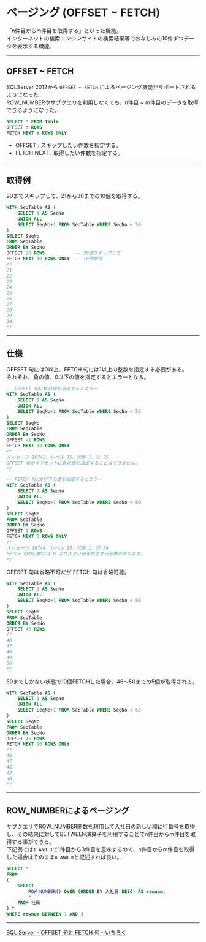 # ページング (OFFSET ~ FETCH)

「n件目からm件目を取得する」といった機能。  
インターネットの検索エンジンサイトの検索結果等でおなじみの10件ずつデータを表示する機能。  

---

## OFFSET ~ FETCH

SQLServer 2012から `OFFSET ~ FETCH` によるページング機能がサポートされるようになった。  
ROW_NUMBERやサブクエリを利用しなくても、n件目 ~ m件目のデータを取得できるようになった。  

``` sql
SELECT * FROM Table
OFFSET n ROWS
FETCH NEXT m ROWS ONLY
```

- OFFSET : スキップしたい件数を指定する。  
- FETCH NEXT : 取得したい件数を指定する。  

---

## 取得例

20までスキップして、21から30までの10個を取得する。

``` sql
WITH SeqTable AS (
    SELECT 1 AS SeqNo
    UNION ALL
    SELECT SeqNo+1 FROM SeqTable WHERE SeqNo < 50
)
SELECT SeqNo 
FROM SeqTable 
ORDER BY SeqNo
OFFSET 20 ROWS           -- 20個スキップして
FETCH NEXT 10 ROWS ONLY  -- 10個取得
/*
21
22
23
24
25
26
27
28
29
30
*/
```

---

## 仕様

OFFSET 句には0以上、FETCH 句には1以上の整数を指定する必要がある。  
それぞれ、負の値、0以下の値を指定するとエラーとなる。  

``` sql
-- OFFSET 句に負の値を指定するとエラー
WITH SeqTable AS (
    SELECT 1 AS SeqNo
    UNION ALL
    SELECT SeqNo+1 FROM SeqTable WHERE SeqNo < 50
)
SELECT SeqNo 
FROM SeqTable 
ORDER BY SeqNo
OFFSET -1 ROWS
FETCH NEXT 10 ROWS ONLY
/*
メッセージ 10742、レベル 15、状態 1、行 35
OFFSET 句のオフセットに負の値を指定することはできません。
*/

-- FETCH 句に0以下の値を指定するとエラー
WITH SeqTable AS (
    SELECT 1 AS SeqNo
    UNION ALL
    SELECT SeqNo+1 FROM SeqTable WHERE SeqNo < 50
)
SELECT SeqNo 
FROM SeqTable 
ORDER BY SeqNo
OFFSET 1 ROWS
FETCH NEXT 0 ROWS ONLY
/*
メッセージ 10744、レベル 15、状態 1、行 36
FETCH 句の行数には 0 より大きい値を指定する必要があります。
*/
```

OFFSET 句は省略不可だが FETCH 句は省略可能。  

``` sql
WITH SeqTable AS (
    SELECT 1 AS SeqNo
    UNION ALL
    SELECT SeqNo+1 FROM SeqTable WHERE SeqNo < 50
)
SELECT SeqNo 
FROM SeqTable 
ORDER BY SeqNo
OFFSET 45 ROWS
/*
46
47
48
49
50
*/
```

50までしかない状態で10個FETCHした場合、46～50までの5個が取得される。  

``` sql
WITH SeqTable AS (
    SELECT 1 AS SeqNo
    UNION ALL
    SELECT SeqNo+1 FROM SeqTable WHERE SeqNo < 50
)
SELECT SeqNo 
FROM SeqTable 
ORDER BY SeqNo
OFFSET 45 ROWS
FETCH NEXT 10 ROWS ONLY
/*
46
47
48
49
50
*/
```

---

## ROW_NUMBERによるページング

サブクエリでROW_NUMBER関数を利用して入社日の新しい順に行番号を取得し、その結果に対してBETWEEN演算子を利用することでn件目からm件目を取得する事ができる。  
下記例では`1 AND 3`で1件目から3件目を意味するので、n件目からm件目を取得した場合はそのまま`n AND m`と記述すれば良い。  

``` sql
SELECT *
FROM 
(
    SELECT
        ROW_NUMBER() OVER (ORDER BY 入社日 DESC) AS rownum,
        *
    FROM 社員
) t
WHERE rownum BETWEEN 1 AND 3
```

---

[SQL Server - OFFSET 句と FETCH 句 - いちろぐ](https://ichiroku11.hatenablog.jp/entry/2014/03/03/003411)  
